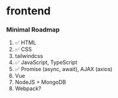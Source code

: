 # frontend

### Minimal Roadmap

1. ✅ HTML
2. ✅ CSS
3. tailwindcss
4. ✅ JavaScript, TypeScript
6. ✅ Promise (async, await), AJAX (axios)
7. Vue
8. NodeJS + MongoDB
9. Webpack?
